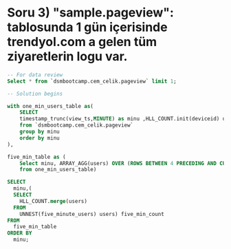 # Soru 3) "sample.pageview": tablosunda 1 gün içerisinde trendyol.com a gelen tüm ziyaretlerin logu var.

```SQL
-- For data review
Select * from `dsmbootcamp.cem_celik.pageview` limit 1;

-- Solution begins

with one_min_users_table as(
    SELECT 
    timestamp_trunc(view_ts,MINUTE) as minu ,HLL_COUNT.init(deviceid) users
    from `dsmbootcamp.cem_celik.pageview`
    group by minu
    order by minu
),

five_min_table as (
    Select minu, ARRAY_AGG(users) OVER (ROWS BETWEEN 4 PRECEDING AND CURRENT ROW) five_minute_users
    from one_min_users_table)

SELECT
  minu,(
  SELECT
    HLL_COUNT.merge(users)
  FROM
    UNNEST(five_minute_users) users) five_min_count
FROM
  five_min_table
ORDER BY
  minu;
```
